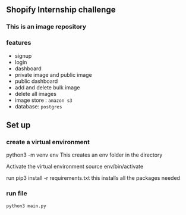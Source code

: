 ## Shopify Internship challenge

### This is an image repository 

### features
- signup
- login
- dashboard
- private image and public image
- public dashboard
- add and delete bulk image
- delete all images
- image store : `amazon s3`
- database: `postgres` 

## Set up

### create a virtual environment

python3 -m venv env This creates an env folder in the directory

Activate the virtual environment source env/bin/activate

run pip3 install -r requirements.txt this installs all the packages needed

### run file

`python3 main.py`
